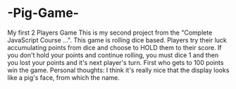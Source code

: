 # -Pig-Game-
My first 2 Players Game
This is my second project from the "Complete JavaScript Course ...". This game is rolling dice based. Players try their luck accumulating points from dice and choose to HOLD them to their score. If you don't hold your points and continue rolling, you must dice 1 and then you lost your points and it's next player's turn. First who gets to 100 points win the game. 
Personal thoughts: I think it's really nice that the display looks like a pig's face, from which the name. 
